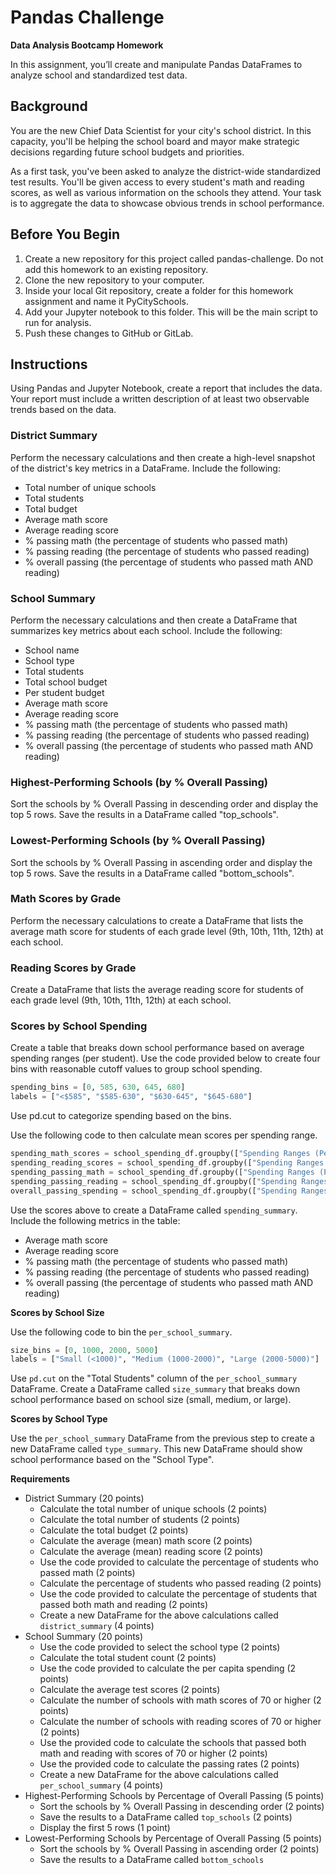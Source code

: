 # Pandas Challenge

**Data Analysis Bootcamp Homework**

In this assignment, you’ll create and manipulate Pandas DataFrames to analyze school and standardized test data.

## Background

You are the new Chief Data Scientist for your city's school district. In this capacity, you'll be helping the school board and mayor make strategic decisions regarding future school budgets and priorities.

As a first task, you've been asked to analyze the district-wide standardized test results. You'll be given access to every student's math and reading scores, as well as various information on the schools they attend. Your task is to aggregate the data to showcase obvious trends in school performance.

## Before You Begin

1. Create a new repository for this project called pandas-challenge. Do not add this homework to an existing repository.
2. Clone the new repository to your computer.
3. Inside your local Git repository, create a folder for this homework assignment and name it PyCitySchools.
4. Add your Jupyter notebook to this folder. This will be the main script to run for analysis.
5. Push these changes to GitHub or GitLab.

## Instructions

Using Pandas and Jupyter Notebook, create a report that includes the data. Your report must include a written description of at least two observable trends based on the data.

### District Summary

Perform the necessary calculations and then create a high-level snapshot of the district's key metrics in a DataFrame. Include the following:

- Total number of unique schools
- Total students
- Total budget
- Average math score
- Average reading score
- % passing math (the percentage of students who passed math)
- % passing reading (the percentage of students who passed reading)
- % overall passing (the percentage of students who passed math AND reading)

### School Summary

Perform the necessary calculations and then create a DataFrame that summarizes key metrics about each school. Include the following:

- School name
- School type
- Total students
- Total school budget
- Per student budget
- Average math score
- Average reading score
- % passing math (the percentage of students who passed math)
- % passing reading (the percentage of students who passed reading)
- % overall passing (the percentage of students who passed math AND reading)

### Highest-Performing Schools (by % Overall Passing)

Sort the schools by % Overall Passing in descending order and display the top 5 rows. Save the results in a DataFrame called "top_schools".

### Lowest-Performing Schools (by % Overall Passing)

Sort the schools by % Overall Passing in ascending order and display the top 5 rows. Save the results in a DataFrame called "bottom_schools".

### Math Scores by Grade

Perform the necessary calculations to create a DataFrame that lists the average math score for students of each grade level (9th, 10th, 11th, 12th) at each school.

### Reading Scores by Grade

Create a DataFrame that lists the average reading score for students of each grade level (9th, 10th, 11th, 12th) at each school.

### Scores by School Spending

Create a table that breaks down school performance based on average spending ranges (per student). Use the code provided below to create four bins with reasonable cutoff values to group school spending.

```python
spending_bins = [0, 585, 630, 645, 680]
labels = ["<$585", "$585-630", "$630-645", "$645-680"]
```

Use pd.cut to categorize spending based on the bins.

Use the following code to then calculate mean scores per spending range.

```python
spending_math_scores = school_spending_df.groupby(["Spending Ranges (Per Student)"]).mean()["Average Math Score"]
spending_reading_scores = school_spending_df.groupby(["Spending Ranges (Per Student)"]).mean()["Average Reading Score"]
spending_passing_math = school_spending_df.groupby(["Spending Ranges (Per Student)"]).mean()["% Passing Math"]
spending_passing_reading = school_spending_df.groupby(["Spending Ranges (Per Student)"]).mean()["% Passing Reading"]
overall_passing_spending = school_spending_df.groupby(["Spending Ranges (Per Student)"]).mean()["% Overall Passing"]
```

Use the scores above to create a DataFrame called `spending_summary`. Include the following metrics in the table:

- Average math score
- Average reading score
- % passing math (the percentage of students who passed math)
- % passing reading (the percentage of students who passed reading)
- % overall passing (the percentage of students who passed math AND reading)

**Scores by School Size**

Use the following code to bin the `per_school_summary`.

```python
size_bins = [0, 1000, 2000, 5000]
labels = ["Small (<1000)", "Medium (1000-2000)", "Large (2000-5000)"]
```

Use `pd.cut` on the "Total Students" column of the `per_school_summary` DataFrame. Create a DataFrame called `size_summary` that breaks down school performance based on school size (small, medium, or large).

**Scores by School Type**

Use the `per_school_summary` DataFrame from the previous step to create a new DataFrame called `type_summary`. This new DataFrame should show school performance based on the "School Type".

**Requirements**
- District Summary (20 points)
    - Calculate the total number of unique schools (2 points)
    - Calculate the total number of students (2 points)
    - Calculate the total budget (2 points)
    - Calculate the average (mean) math score (2 points)
    - Calculate the average (mean) reading score (2 points)
    - Use the code provided to calculate the percentage of students who passed math (2 points)
    - Calculate the percentage of students who passed reading (2 points)
    - Use the code provided to calculate the percentage of students that passed both math and reading (2 points)
    - Create a new DataFrame for the above calculations called `district_summary` (4 points)
- School Summary (20 points)
    - Use the code provided to select the school type (2 points)
    - Calculate the total student count (2 points)
    - Use the code provided to calculate the per capita spending (2 points)
    - Calculate the average test scores (2 points)
    - Calculate the number of schools with math scores of 70 or higher (2 points)
    - Calculate the number of schools with reading scores of 70 or higher (2 points)
    - Use the provided code to calculate the schools that passed both math and reading with scores of 70 or higher (2 points)
    - Use the provided code to calculate the passing rates (2 points)
    - Create a new DataFrame for the above calculations called `per_school_summary` (4 points)
- Highest-Performing Schools by Percentage of Overall Passing (5 points)
    - Sort the schools by % Overall Passing in descending order (2 points)
    - Save the results to a DataFrame called `top_schools` (2 points)
    - Display the first 5 rows (1 point)
- Lowest-Performing Schools by Percentage of Overall Passing (5 points)
    - Sort the schools by % Overall Passing in ascending order (2 points)
    - Save the results to a DataFrame called `bottom_schools`

